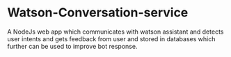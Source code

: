 # Watson-Conversation-service
A NodeJs web app which communicates with watson assistant and detects user intents and gets feedback from user and stored in databases which further can be used to improve bot response.

